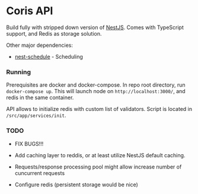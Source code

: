# Coris API

Build fully with stripped down version of [NestJS](https://www.npmjs.com/package/@nestjs/core). Comes with TypeScript support, and Redis as storage solution.  

Other major dependencies:

- [nest-schedule](https://www.npmjs.com/package/nest-schedule) - Scheduling


### Running

Prerequisites are docker and docker-compose. In repo root directory, run <code>docker-compose up</code>. This will launch node on <code>http://localhost:3000/</code>, and redis in the same container.  


API allows to initialize redis with custom list of validators. Script is located in <code>/src/app/services/init</code>.

### TODO

- FIX BUGS!!!

- Add caching layer to reddis, or at least utilize NestJS default caching.

- Requests/response processing pool might allow increase number of cuncurrent requests

- Configure redis (persistent storage would be nice)